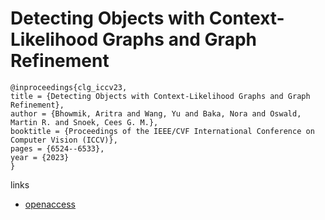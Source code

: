 # Detecting Objects with Context-Likelihood Graphs and Graph Refinement

```
@inproceedings{clg_iccv23,
title = {Detecting Objects with Context-Likelihood Graphs and Graph Refinement},
author = {Bhowmik, Aritra and Wang, Yu and Baka, Nora and Oswald, Martin R. and Snoek, Cees G. M.},
booktitle = {Proceedings of the IEEE/CVF International Conference on Computer Vision (ICCV)},
pages = {6524--6533},
year = {2023}
}
```

links
- [openaccess](http://openaccess.thecvf.com//content/ICCV2023/html/Bhowmik_Detecting_Objects_with_Context-Likelihood_Graphs_and_Graph_Refinement_ICCV_2023_paper.html)
